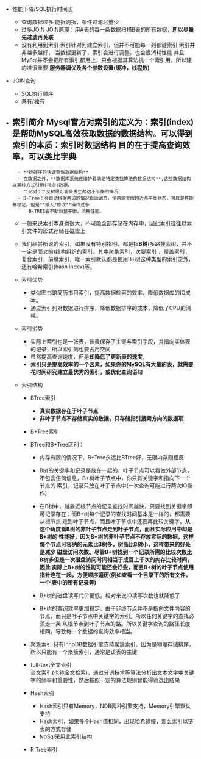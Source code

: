 - 性能下降/SQL执行时间长
    - 查询数据过多
        能拆则拆，条件过滤尽量少
    - 过多JOIN
        JOIN原理：用A表的每一条数据扫描B表的所有数据，**所以尽量先过滤再关联**
    - 没有利用到索引
        索引针对列建立索引，但并不可能每一列都键索引
        索引并非越多越好， 当数据更新了，索引会进行调整，也会很消耗性能
        并且MySql并不会把所有索引都用上，只会根据其算法挑一个索引用。所以建的准很重要
        **服务器调优及各个参数设置(缓冲，线程数)**
- JOIN查询
    - SQL执行顺序
    - 共有/独有

- 索引简介
Mysql官方对索引的定义为：索引(index)是帮助MySQL高效获取数据的数据结构。可以得到索引的本质：**索引时数据结构**
目的在于提高查询效率，可以类比字典
    - 
        - **排好序的快速查询数据结构**       
        - 在数据之外，**数据库系统还维护着满足特定查找算法的数据结构**,这些数据结构以某种方式引用(指向)数据。
        - 二叉树：二叉树很可能会发生两边不平衡的情况
        - B-Tree：会自动根据两边的情况自动调节，使两端无限趋近与平衡状态，可以是性能最稳定。但是**插入/修改**操作过多
            B-TREE会不断调整平衡，消耗性能。
    - 一般来说索引本身也很大，不可能全部存储在内存中，因此索引往往以索引文件的形式存储在磁盘上
    
    - 我们品尝所说的索引，如果没有特别指明，都是指**B树**(多路搜索树，并不一定是而叉的)结构组织的索引。其中聚集索引，次要索引
        ，覆盖索引，复合索引，前缀索引，唯一索引默认都是使用B+树这种类型的索引之外，还有哈希索引(hash index)等。
    - 索引优势
        - 类似图书馆简历书目索引，提高数据检索的效率，降低数据库的IO成本。
        - 通过索引列对数据进行排序，降低数据排序的成本，降低了CPU的消耗。    
        
    - 索引劣势
        - 实际上索引也是一张表，该表保存了主键与索引字段，并指向实体表的记录，所以索引列也要占用空间
        - 虽然提高查询速度，但是**却降低了更新表的速度**，
        - **索引只是提高效率的一个因素，如果你的MySQL有大量的表，就需要花时间研究建立最优秀的索引，或优化查询语句**
    - 索引结构
        - BTree索引
            - **真实数据存在于叶子节点**
            - **非叶子节点不存储真实的数据，只存储指引搜索方向的数据项**
        - B+Tree索引
            
        - BTree和B+Tree区别：
            - 内存有限的情况下，B+Tree永远比BTree好，无限内存则相反
            - B树的关键字和记录是放在一起的，叶子节点可以看做外部节点，不包含任何信息，B+树叶子节点中，你只有关键字和指向下一个节点的
                索引，记录只放在叶子节点中(一次查询可能进行两次IO操作)    
                
            - 在B树中，越靠近根节点的记录查找时间越快，只要找到关键字即可记录存在；而B+树每个记录的查找时间基本是一样的，都需要从根节点
                走到叶子节点，而且叶子节点中还要再比较关键字。**从这个角度看B树的非叶子节点走到叶子节点，而且实际应用中却是B+树的
                性能好，因为B+树的非叶子节点不存放实际的数据，这样每个节点可容纳的元素比B树多，树高比B树小，这样带来的好处是减少
                磁盘访问次数。尽管B+树找到一个记录所需的比较次数比B树多但是一次磁盘访问时间相当于成百上千次的内存比较时间，因此
                实际上B+树的性能可能还会好些，而且B+树的叶子节点使用指针连在一起，方便顺序遍历(例如查看一个目录下的所有文件，一个
                表中的所有记录等)**
            - B+树的磁盘读写代价更低，相对来说IO读写次数也就降低了
            - B+树的查询效率更加稳定。由于非终节点并不是指向文件内容的节点，而只是叶子节点中关键字的索引。所以任何关键字的查找必须走一条
                从根节点到叶子节点的路。所以关键字查询的路径长度相同，导致每一个数据的查询效率相当。
        - 聚簇索引
            只有InnoDB数据引擎支持聚簇索引。因为是物理存储排序，所以只能有一个聚簇索引，通常是该表的主键
            
        -   full-text全文索引   
            全文索引(也称全文检索)，通过分词技术等算法分析出文本文字中关键字的频率和重要性，然后按照一定的算法规则智能得筛选出结果
        - Hash索引    
            - Hash索引只有Memory，NDB两种引擎支持，Memory引擎默认支持
            - Hash索引，如果多个Hash值相同，出现哈希碰撞，那么索引以链表的方式存储
            - NoSql采用此索引结构
        - R Tree索引
            
            
                   